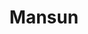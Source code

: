 ---
title: "Mansun"
summary: "English indie rock band, formed in Chester in 1995. Paul Draper - Vocals, Guitar Dominic Chad - Lead Guitar Stove King - Bass Andie Rathbone - Drums Originally named Manson after mass murderer Charles Manson. When they signed to Parlophone, they were asked to change their name due to threatened legal action by the Charles Manson Estate, so they substituted the \"O\" for a \"U\", and one of the stories they put out was that they were named after the Verve song \"A Man Called Sun\". The band was formed in 1995 by Paul Draper, Dominic Chad and Stove King, and were joined in 1996 by Andie Rathbone. Their debut album '' charted at UK #1 on its week of release; with 1998's follow-up '' charting at #6. The third full-length '' didn't sell as well and the band disappeared into obscurity for a short while. In 2002, the band announced a small tour of the UK to test out new material destined for their fourth studio album. However the fourth album was never released and in May 2003, an announcement was made by Dominic Chad that the band were calling it a day due to \"artistic differences\". Fans petitioned Parlophone records to release the fourth album and in 2004 Parlophone released '', a 3xCD set of unreleased recordings, home demos and live material. This was later followed up by '' in 2006."
image: "mansun.jpg"
apple_music_artist_url: "https://music.apple.com/gb/artist/mansun/14632478"
wikipedia_url: "https://en.wikipedia.org/wiki/Mansun"
---